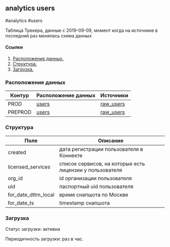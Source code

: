 ## analytics users
#analytics #users

Таблица Трекера, данные с 2019-09-09, момент когда на источнике в последний раз менялась схема данных

#### Ссылки
1. [Расположение данных.](#расположение-данных)
2. [Структура.](#структура)
3. [Загрузка.](#загрузка)


### Расположение данных
| Контур  | Расположение данных                                                                                              | Источники                                                                                                                     |
|---------|------------------------------------------------------------------------------------------------------------------|-------------------------------------------------------------------------------------------------------------------------------|
| PROD    | [users](https://yt.yandex-team.ru/hahn/navigation?path=//home/cloud-dwh/data/prod/ods/analytics/users)               | [raw_users](https://yt.yandex-team.ru/hahn/navigation?path=//home/cloud-dwh/data/prod/raw/analytics/users)    |
| PREPROD | [users](https://yt.yandex-team.ru/hahn/navigation?path=//home/cloud-dwh/data/preprod/ods/analytics/users) | [raw_users](https://yt.yandex-team.ru/hahn/navigation?path=//home/cloud-dwh/data/preprod/raw/analytics/users) |


### Структура
| Поле                | Описание                                                 |
|---------------------|----------------------------------------------------------|
| created             | дата регистрации пользователя в Коннекте                 |
| licensed_services   | список сервисов, на которые есть лицензии у пользователя |
| org_id              | id организации пользователя                              |
| uid                 | паспортный uid пользователя                              |
| for_date_dttm_local | время снапшота по Москве                                 |
| for_date_ts         | timestamp снапшота                                       |



### Загрузка

Статус загрузки: активна

Периодичность загрузки: раз в час.
